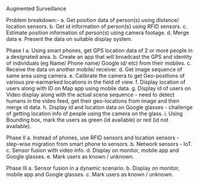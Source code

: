 Augmented Surveillance

Problem breakdown:-
a. Get position data of person(s) using distance/ location sensors.
b. Get id information of person(s) using RFID sensors.
c. Estimate position information of person(s) using camera footage.
d. Merge data
e. Present the data on suitable display system.

Phase I
a. Using smart phones, get GPS location data of 2 or more people in a designated area.
b. Create an app that will broadcast the GPS and identity of individuals (eg Name/ Phone name/ Google id/ etc) from their mobiles.
c. Receive the data on another mobile/ receiver.
d. Get image sequence of same area using camera.
e. Calibrate the camera to get Geo-positions of various pre-earmarked locations in the field of view.
f. Display location of users along with ID on Map app using mobile data.
g. Display id of users on Video display along with the actual scene sequence - need to detect humans in the video feed, get their geo-locations from image and then merge id data.
h. Display id and location data on Google glasses - challenge of getting location info of people using the camera on the glass.
i. Using Bounding box, mark the users as green (id available) or red (id not available).

Phase II
a. Instead of phones, use RFID sensors and location sensors - step-wise migration from smart phone to sensors.
b. Network sensors - IoT.
c. Sensor fusion with video info.
d. Display on monitor, mobile app and Google glasses.
e. Mark users as known / unknown.

Phase III
a. Sensor fusion in a dynamic scenario.
b. Display on monitor, mobile app and Google glasses.
c. Mark users as known / unknown.
